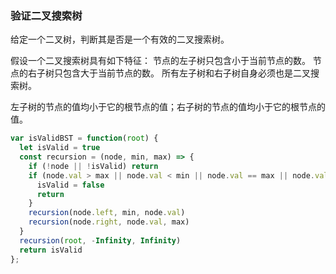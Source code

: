 ### 验证二叉搜索树
给定一个二叉树，判断其是否是一个有效的二叉搜索树。

假设一个二叉搜索树具有如下特征：
节点的左子树只包含小于当前节点的数。
节点的右子树只包含大于当前节点的数。
所有左子树和右子树自身必须也是二叉搜索树。

左子树的节点的值均小于它的根节点的值；右子树的节点的值均小于它的根节点的值。
```js
var isValidBST = function(root) {
  let isValid = true
  const recursion = (node, min, max) => {
    if (!node || !isValid) return
    if (node.val > max || node.val < min || node.val == max || node.val == min) {
      isValid = false
      return
    }
    recursion(node.left, min, node.val)
    recursion(node.right, node.val, max)
  }
  recursion(root, -Infinity, Infinity)
  return isValid
};
```